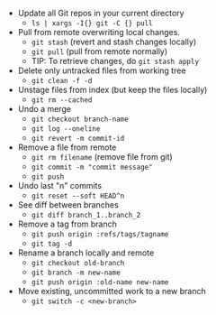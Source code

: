 - Update all Git repos in your current directory
	- `ls | xargs -I{} git -C {} pull`
- Pull from remote overwriting local changes.
	- `git stash` (revert and stash changes locally)
	- `git pull` (pull from remote normally)
	- TIP: To retrieve changes, do `git stash apply`
- Delete only untracked files from working tree
	- `git clean -f -d`
- Unstage files from index (but keep the files locally)
	- `git rm --cached`
- Undo a merge
	- `git checkout branch-name`
	- `git log --oneline`
	- `git revert -m commit-id`
- Remove a file from remote
	- `git rm filename` (remove file from git)
	- `git commit -m "commit message"`
	- `git push`
- Undo last "n" commits
	- `git reset --soft HEAD^n`
- See diff between branches
	- `git diff branch_1..branch_2`
- Remove a tag from branch
	- `git push origin :refs/tags/tagname`
	- `git tag -d`
- Rename a branch locally and remote
	- `git checkout old-branch`
	- `git branch -m new-name`
	- `git push origin :old-name new-name`
- Move existing, uncommitted work to a new branch
	- `git switch -c <new-branch>`
